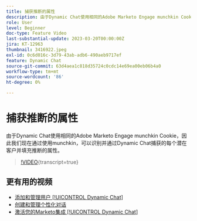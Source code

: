 ```yaml
---
title: 捕获推断的属性
description: 由于Dynamic Chat使用相同的Adobe Marketo Engage munchkin Cookie，因此现在通过利用munchkin，我们可以识别并填充通过Dynamic Chat捕获的每个潜在客户的推断属性
role: User
level: Beginner
doc-type: Feature Video
last-substantial-update: 2023-03-20T00:00:00Z
jira: KT-12963
thumbnail: 3416922.jpeg
exl-id: 0c6d016c-3d79-43ab-adb6-490aeb9717ef
feature: Dynamic Chat
source-git-commit: 63d4aea1c818d35724c0cdc14e69ea00eb06b4a0
workflow-type: tm+mt
source-wordcount: '86'
ht-degree: 0%

---
```


# 捕获推断的属性

由于Dynamic Chat使用相同的Adobe Marketo Engage munchkin Cookie，因此我们现在通过使用munchkin，可以识别并通过Dynamic Chat捕获的每个潜在客户并填充推断的属性。

>[!VIDEO](https://video.tv.adobe.com/v/3416922/?quality=12&learn=on){transcript=true}

## 更有用的视频

* [添加和管理用户 [!UICONTROL Dynamic Chat]](user-management.md)
* [创建和管理个性化对话](dialogue-management.md)
* [激活您的Marketo集成 [!UICONTROL Dynamic Chat]](marketo-integration.md)
